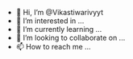 - 👋 Hi, I’m @Vikastiwarivyyt
- 👀 I’m interested in ...
- 🌱 I’m currently learning ...
- 💞️ I’m looking to collaborate on ...
- 📫 How to reach me ...

<!---
Vikastiwarivyyt/Vikastiwarivyyt is a ✨ special ✨ repository because its `README.md` (this file) appears on your GitHub profile.
You can click the Preview link to take a look at your changes.
--->

